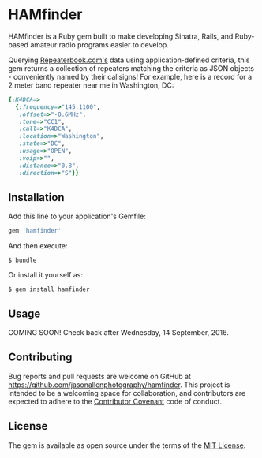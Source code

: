 # HAMfinder

HAMfinder is a Ruby gem built to make developing Sinatra, Rails, and Ruby-based amateur radio programs easier to develop.

Querying [Repeaterbook.com's](http://www.repeaterbook.com) data using application-defined criteria, this gem returns a collection of repeaters matching the criteria as JSON objects - conveniently named by their callsigns! For example, here is a record for a 2 meter band repeater near me in Washington, DC:

```ruby
{:K4DCA=>
  {:frequency=>"145.1100",
   :offset=>"-0.6MHz",
   :tone=>"CC1",
   :call=>"K4DCA",
   :location=>"Washington",
   :state=>"DC",
   :usage=>"OPEN",
   :voip=>"",
   :distance=>"0.8",
   :direction=>"S"}}
```


## Installation

Add this line to your application's Gemfile:

```ruby
gem 'hamfinder'
```

And then execute:

    $ bundle

Or install it yourself as:

    $ gem install hamfinder

## Usage

COMING SOON! Check back after Wednesday, 14 September, 2016.

## Contributing

Bug reports and pull requests are welcome on GitHub at https://github.com/jasonallenphotography/hamfinder. This project is intended to be a welcoming space for collaboration, and contributors are expected to adhere to the [Contributor Covenant](http://contributor-covenant.org) code of conduct.


## License

The gem is available as open source under the terms of the [MIT License](http://opensource.org/licenses/MIT).

